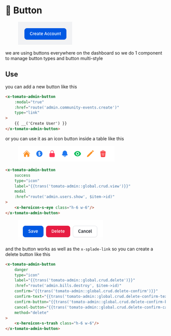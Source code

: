 # 🔘 Button

<figure><img src="../../.gitbook/assets/image (14).png" alt=""><figcaption></figcaption></figure>

we are using buttons everywhere on the dashboard so we do 1 component to manage button types and button multi-style

## Use

you can add a new button like this

```html
<x-tomato-admin-button 
    :modal="true" 
    :href="route('admin.community-events.create')" 
    type="link"
>
    {{ __('Create User') }}
</x-tomato-admin-button>
```

or you can use it as an icon button inside a table like this

<figure><img src="../../.gitbook/assets/image (15).png" alt=""><figcaption></figcaption></figure>

```html
<x-tomato-admin-button 
    success 
    type="icon" 
    label="{{trans('tomato-admin::global.crud.view')}}" 
    modal 
    :href="route('admin.users.show', $item->id)"
>
    <x-heroicon-s-eye class="h-6 w-6"/>
</x-tomato-admin-button>
```

<figure><img src="../../.gitbook/assets/image (16).png" alt=""><figcaption></figcaption></figure>

and the button works as well as the `x-splade-link` so you can create a delete button like this

```html
<x-tomato-admin-button 
    danger 
    type="icon" 
    label="{{trans('tomato-admin::global.crud.delete')}}" 
    :href="route('admin.bills.destroy', $item->id)"
    confirm="{{trans('tomato-admin::global.crud.delete-confirm')}}"
    confirm-text="{{trans('tomato-admin::global.crud.delete-confirm-text')}}"
    confirm-button="{{trans('tomato-admin::global.crud.delete-confirm-button')}}"
    cancel-button="{{trans('tomato-admin::global.crud.delete-confirm-cancel-button')}}"
    method="delete"
>
    <x-heroicon-s-trash class="h-6 w-6"/>
</x-tomato-admin-button>
```
